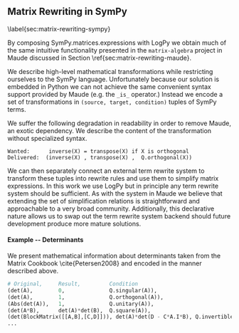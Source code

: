 
## Matrix Rewriting in SymPy

\label{sec:matrix-rewriting-sympy}

By composing SymPy.matrices.expressions with LogPy we obtain much of the same intuitive functionality presented in the `matrix-algebra` project in Maude discussed in Section \ref{sec:matrix-rewriting-maude}.

We describe high-level mathematical transformations while restricting ourselves to the SymPy language.  Unfortunately because our solution is embedded in Python we can not achieve the same convenient syntax support provided by Maude (e.g. the `_is_` operator.)  Instead we encode a set of transformations in `(source, target, condition)` tuples of SymPy terms. 

We suffer the following degradation in readability in order to remove Maude, an exotic dependency.  We describe the content of the transformation without specialized syntax.

    Wanted:      inverse(X) = transpose(X) if X is orthogonal
    Delivered:  (inverse(X) , transpose(X) ,  Q.orthogonal(X))

We can then separately connect an external term rewrite system to transform these tuples into rewrite rules and use them to simplify matrix expressions.  In this work we use LogPy but in principle any term rewrite system should be sufficient.  As with the system in Maude we believe that extending the set of simplification relations is straightforward and approachable to a very broad community.  Additionally, this declarative nature allows us to swap out the term rewrite system backend should future development produce more mature solutions.


#### Example -- Determinants

We present mathematical information about determinants taken from the Matrix Cookbook \cite{Petersen2008} and encoded in the manner described above. 

~~~~~~~~~~~~~~Python
# Original,     Result,         Condition
(det(A),        0,              Q.singular(A)),
(det(A),        1,              Q.orthogonal(A)),
(Abs(det(A)),   1,              Q.unitary(A)),
(det(A*B),      det(A)*det(B),  Q.square(A)),
(det(BlockMatrix([[A,B],[C,D]])), det(A)*det(D - C*A.I*B), Q.invertible(A))
...
~~~~~~~~~~~~~~
